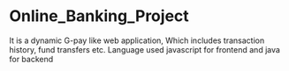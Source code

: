 # Online_Banking_Project


It is a dynamic G-pay like web application, Which includes transaction history, fund transfers etc. Language used javascript for frontend and java for backend
